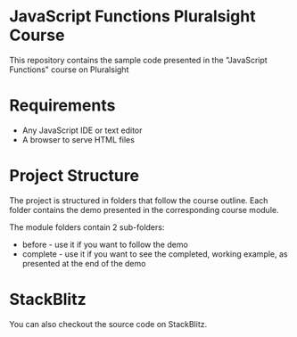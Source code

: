 # JavaScript Functions Pluralsight Course

This repository contains the sample code presented in the "JavaScript Functions" course on Pluralsight

# Requirements
- Any JavaScript IDE or text editor
- A browser to serve HTML files

# Project Structure
The project is structured in folders that follow the course outline. 
Each folder contains the demo presented in the corresponding course module.

The module folders contain 2 sub-folders:

- before - use it if you want to follow the demo
- complete - use it if you want to see the completed, working example, as presented at the end of the demo

# StackBlitz

You can also checkout the source code on StackBlitz.